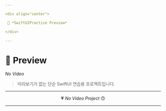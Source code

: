 ```yaml
---

<div align="center">

 💛 *SwiftUIPractice Preview*

</div>

---
```


# 📱 Preview
*No Video*
> 미리보기가 없는 단순 SwiftUI 연습용 프로젝트입니다.  

---

<div align="center">

💗 *No Video Project* 🙃  

</div>

---